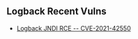 ## Logback Recent Vulns

- [Logback JNDI RCE -- CVE-2021-42550](https://github.com/cn-panda/logbackRceDemo)
